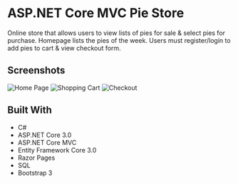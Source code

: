 # ASP.NET Core MVC Pie Store

Online store that allows users to view lists of pies for sale & select pies for purchase. Homepage lists the pies of the week.
Users must register/login to add pies to cart & view checkout form.

## Screenshots

![Home Page](https://i.imgur.com/joUONeK.jpg "Home Page")
![Shopping Cart](https://i.imgur.com/QbNrFVP.png "Shopping Cart")
![Checkout](https://i.imgur.com/N6ikHST.png "Checkout")

## Built With

- C#
- ASP.NET Core 3.0
- ASP.NET Core MVC
- Entity Framework Core 3.0
- Razor Pages
- SQL
- Bootstrap 3
